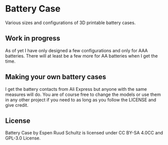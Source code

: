 # Battery Case
Various sizes and configurations of 3D printable battery cases.

## Work in progress
As of yet I have only designed a few configurations and only for AAA batteries. There will at least be a few more for AA batteries when I get the time.

## Making your own battery cases
I get the battery contacts from Ali Express but anyone with the same measures will do. You are of course free to change the models or use them in any other project if you need to as long as you follow the LICENSE and give credit.

## License
Battery Case by Espen Ruud Schultz is licensed under CC BY-SA 4.0CC and GPL-3.0 License.
